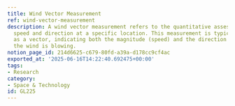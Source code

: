 ```yaml
---
title: Wind Vector Measurement
ref: wind-vector-measurement
description: A wind vector measurement refers to the quantitative assessment of wind
  speed and direction at a specific location. This measurement is typically represented
  as a vector, indicating both the magnitude (speed) and the direction from which
  the wind is blowing.
notion_page_id: 214d6625-c679-80fd-a39a-d178cc9cf4ac
exported_at: '2025-06-16T14:22:40.692475+00:00'
tags:
- Research
category:
- Space & Technology
id: GL225
---
```


